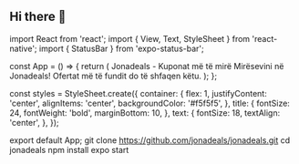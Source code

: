 ## Hi there 👋
import React from 'react';
import { View, Text, StyleSheet } from 'react-native';
import { StatusBar } from 'expo-status-bar';

const App = () => {
  return (
    <View style={styles.container}>
      <StatusBar style="auto" />
      <Text style={styles.title}>Jonadeals - Kuponat më të mirë</Text>
      <Text style={styles.text}>Mirësevini në Jonadeals! Ofertat më të fundit do të shfaqen këtu.</Text>
    </View>
  );
};

const styles = StyleSheet.create({
  container: {
    flex: 1,
    justifyContent: 'center',
    alignItems: 'center',
    backgroundColor: '#f5f5f5',
  },
  title: {
    fontSize: 24,
    fontWeight: 'bold',
    marginBottom: 10,
  },
  text: {
    fontSize: 18,
    textAlign: 'center',
  },
});

export default App;
git clone https://github.com/jonadeals/jonadeals.git
cd jonadeals
npm install
expo start




  
